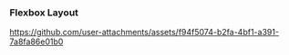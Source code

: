 ### Flexbox Layout


https://github.com/user-attachments/assets/f94f5074-b2fa-4bf1-a391-7a8fa86e01b0

